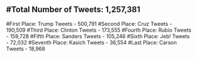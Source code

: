 #Total Number of Tweets: 1,257,381 
---
#First Place: Trump Tweets - 500,791
#Second Place: Cruz Tweets - 190,509
#Third Place: Clinton Tweets - 173,555
#Fourth Place: Rubio Tweets - 159,728
#Fifth Place: Sanders Tweets - 105,246
#Sixth Place: Jeb! Tweets - 72,032
#Seventh Place: Kasich Tweets - 36,554
#Last Place: Carson Tweets - 18,968
